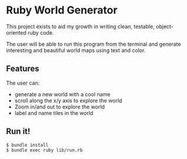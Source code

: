 # Ruby World Generator

This project exists to aid my growth in writing clean, testable, object-oriented ruby code.

The user will be able to run this program from the terminal and generate interesting and beautiful world maps using text and color.

## Features

The user can: 
 - generate a new world with a cool name
 - scroll along the x/y axis to explore the world
 - Zoom in/and out to explore the world
 - label and name tiles in the world

 ## Run it!
 
 `$ bundle install`     
 `$ bundle exec ruby lib/run.rb`        